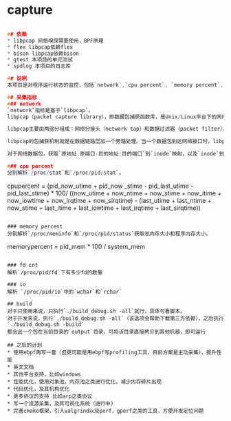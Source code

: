 # capture
```c++

## 依赖
* libpcap 网络嗅探需要使用，BPF原理
* flex libpcap依赖flex
* bison libpcap依赖bison
* gtest 本项目的单元测试
* spdlog 本项目的日志库

## 说明
本项目是对程序运行状态的监控，包括`network`,`cpu percent`, `memory percent`, `fd cnt`, `io`; 能够帮助开发和运维了解程序的运行状态，本项目导出为c接口的基础库，功能类似top命令+tcpdump命令。能作为资源采集的组成，上报系统中进程的运行情况。（TODO：之后会写一个项目能够上报状态，然后可视化）

## 采集指标
### network
`network`指标是基于`libpcap`。
libpcap（packet capture library），即数据包捕获函数库，是Unix/Linux平台下的网络数据包捕获函数库。它是一个独立于系统的用户层的包捕获API接口，为底层网络监测提供了一个可移植的框架。

libpcap主要由两部分组成：网络分接头（network tap）和数据过滤器（packet filter）。网络分接头从网络设备驱动程序中收集数据进行拷贝，过滤器决定是否接收该数据包。libpcap利用BSD packet filter（BPF）算法对网卡接收到的链路层数据包进行过滤。BPF算法的基本思想是在有BPF监听的网络中，网卡驱动将接收到的数据包复制一份交给BPF过滤器，过滤器根据用户定义的规则决定是否接收此数据包以及需要拷贝该数据包的哪些内容，然后将过滤后的数据交给与过滤器关联的上层应用程序。

libpcap的包捕获机制就是在数据链路层加一个旁路处理。当一个数据包到达网络接口时，libpcap首先利用已经创建的套接字从链路层驱动程序中获得该数据包的拷贝，再通过Tap函数将数据包发给BPF过滤器。BPF过滤器根据用户已经定义好的过滤规则对数据包进行逐一匹配，匹配成功则放入内核缓冲区，并传递给用户缓冲区，匹配失败则直接丢弃。如果没有设置过滤规则，所有数据包都将放入内核缓冲区，并传递给用户层缓冲区

对于网络数据包，获取`原地址:原端口-目的地址:目的端口`到`inode`映射，以及`inode`到`pid`的映射，从而监控进程的收发流量数据。

### cpu percent
分别解析`/proc/stat`和`/proc/pid/stat`。
```
cpupercent = (pid_now_utime + pid_now _stime - pid_last_utime - pid_last_stime) * 100/ ((now_utime + now_ntime + now_stime + now_itime + now_iowtime + now_irqtime + now_sirqtime) - (last_utime + last_ntime + now_stime + last_itime + last_iowtime + last_irqtime + last_sirqtime))
```

### memory percent
分别解析`/proc/meminfo`和`/proc/pid/status`获取总内存大小和程序内存大小。
```
memorypercent = pid_mem * 100 / system_mem
```

### fd cnt
解析`/proc/pid/fd`下有多少fd的数量

### io
解析 `/proc/pid/io`中的`wchar`和`rchar`

## build
对于只使用来说，只执行`./build_debug.sh -all`就行，具体可看脚本。
对于开发来说，执行`./build_debug.sh -all`（该选项会帮助下载第三方依赖），之后执行`./build_debug.sh -build`
都会出一个包在当前目录的`output`目录，可将该目录直接拷贝到其他机器，即可运行

## 之后的计划
* 使用ebpf再写一套（但更可能是用ebpf写profiling工具，目前方案是主动采集），提升性能
* 英文文档
* 其他平台支持，比如windows
* 性能优化，使用对象池，内存池之类进行优化，减少内存碎片出现
* 代码优化，及其机构优化
* 更多协议的支持 比如arp之类协议
* 写一个资源采集，及其可视化系统（进行中)
* 完善cmake框架，引入valgrind以及perf，gperf之类的工具，方便开发定位问题